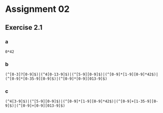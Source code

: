 # Assignment 02

## Exercise 2.1

### a

```re
0*42
```

### b

```re
(^[0-3]?[0-9]$)|(^4[0-13-9]$)|(^[5-9][0-9]$)|(^[0-9]*[1-9][0-9]*42$)|(^[0-9]*[0-35-9][0-9]$)|(^[0-9]*[0-9][013-9]$)
```

### c

```re
(^4[3-9]$)|(^[5-9][0-9]$)|(^[0-9]*[1-9][0-9]*42$)|(^[0-9]+[1-35-9][0-9]$)|(^[0-9]+[0-9][013-9]$)
```

